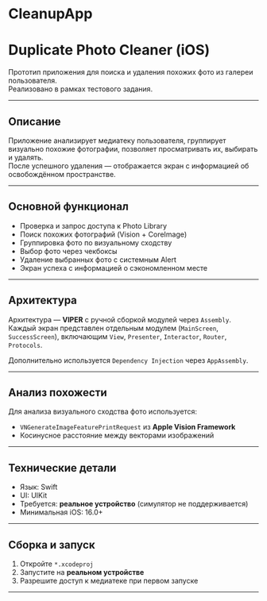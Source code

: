 # CleanupApp
# Duplicate Photo Cleaner (iOS)

Прототип приложения для поиска и удаления похожих фото из галереи пользователя.  
Реализовано в рамках тестового задания.

---

## Описание

Приложение анализирует медиатеку пользователя, группирует визуально похожие фотографии, позволяет просматривать их, выбирать и удалять.  
После успешного удаления — отображается экран с информацией об освобождённом пространстве.

---

## Основной функционал

- Проверка и запрос доступа к Photo Library
- Поиск похожих фотографий (Vision + CoreImage)
- Группировка фото по визуальному сходству
- Выбор фото через чекбоксы
- Удаление выбранных фото с системным Alert
- Экран успеха с информацией о сэкономленном месте

---

## Архитектура

Архитектура — **VIPER** с ручной сборкой модулей через `Assembly`.  
Каждый экран представлен отдельным модулем (`MainScreen`, `SuccessScreen`), включающим `View`, `Presenter`, `Interactor`, `Router`, `Protocols`.

Дополнительно используется `Dependency Injection` через `AppAssembly`.

---

## Анализ похожести

Для анализа визуального сходства фото используется:

- `VNGenerateImageFeaturePrintRequest` из **Apple Vision Framework**
- Косинусное расстояние между векторами изображений

---

## Технические детали

- Язык: Swift
- UI: UIKit
- Требуется: **реальное устройство** (симулятор не поддерживается)
- Минимальная iOS: 16.0+

---

## Сборка и запуск

1. Откройте `*.xcodeproj`
2. Запустите на **реальном устройстве**
3. Разрешите доступ к медиатеке при первом запуске

---



